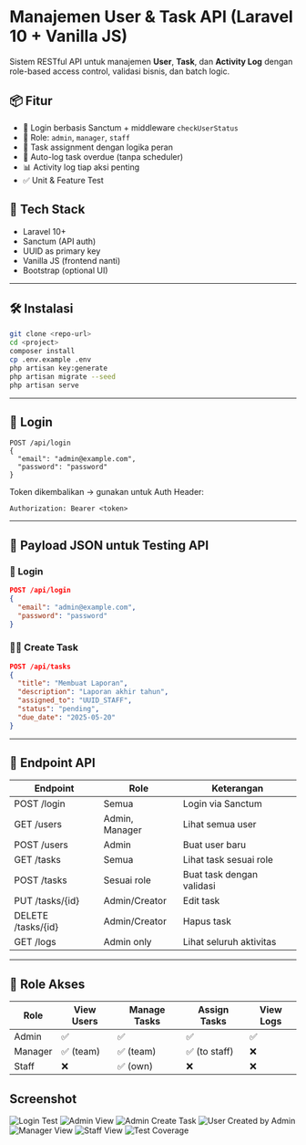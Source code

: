 # Manajemen User & Task API (Laravel 10 + Vanilla JS)

Sistem RESTful API untuk manajemen **User**, **Task**, dan **Activity Log** dengan role-based access control, validasi bisnis, dan batch logic.

## 📦 Fitur

-   🔐 Login berbasis Sanctum + middleware `checkUserStatus`
-   👤 Role: `admin`, `manager`, `staff`
-   📝 Task assignment dengan logika peran
-   📄 Auto-log task overdue (tanpa scheduler)
-   📊 Activity log tiap aksi penting
-   ✅ Unit & Feature Test

## 🧰 Tech Stack

-   Laravel 10+
-   Sanctum (API auth)
-   UUID as primary key
-   Vanilla JS (frontend nanti)
-   Bootstrap (optional UI)

---

## 🛠️ Instalasi

```bash
git clone <repo-url>
cd <project>
composer install
cp .env.example .env
php artisan key:generate
php artisan migrate --seed
php artisan serve
```

---

## 🔑 Login

```http
POST /api/login
{
  "email": "admin@example.com",
  "password": "password"
}
```

Token dikembalikan → gunakan untuk Auth Header:

```http
Authorization: Bearer <token>
```

---

## 🧪 **Payload JSON** untuk Testing API

### 🔐 Login

```json
POST /api/login
{
  "email": "admin@example.com",
  "password": "password"
}
```

### 🧑‍💻 Create Task

```json
POST /api/tasks
{
  "title": "Membuat Laporan",
  "description": "Laporan akhir tahun",
  "assigned_to": "UUID_STAFF",
  "status": "pending",
  "due_date": "2025-05-20"
}
```

---

## 📘 Endpoint API

| Endpoint           | Role           | Keterangan                |
| ------------------ | -------------- | ------------------------- |
| POST /login        | Semua          | Login via Sanctum         |
| GET /users         | Admin, Manager | Lihat semua user          |
| POST /users        | Admin          | Buat user baru            |
| GET /tasks         | Semua          | Lihat task sesuai role    |
| POST /tasks        | Sesuai role    | Buat task dengan validasi |
| PUT /tasks/{id}    | Admin/Creator  | Edit task                 |
| DELETE /tasks/{id} | Admin/Creator  | Hapus task                |
| GET /logs          | Admin only     | Lihat seluruh aktivitas   |

---

## 👤 Role Akses

| Role    | View Users | Manage Tasks | Assign Tasks  | View Logs |
| ------- | ---------- | ------------ | ------------- | --------- |
| Admin   | ✅         | ✅           | ✅            | ✅        |
| Manager | ✅ (team)  | ✅ (team)    | ✅ (to staff) | ❌        |
| Staff   | ❌         | ✅ (own)     | ❌            | ❌        |

## Screenshot

![Login Test](public/login-test.png)
![Admin View](public/admin-view.png)
![Admin Create Task](public/admin-create-task.png)
![User Created by Admin](public/user-create-by-admin.png)
![Manager View](public/manager-view.png)
![Staff View](public/staff-view.png)
![Test Coverage](public/coverage.png)
